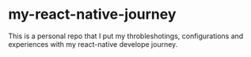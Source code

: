# my-react-native-journey
This is a personal repo that I put my throbleshotings, configurations and experiences with my react-native develope journey.
